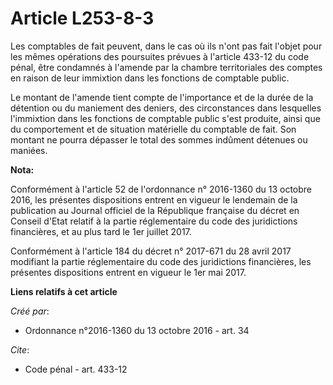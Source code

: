 # Article L253-8-3

Les comptables de fait peuvent, dans le cas où ils n'ont pas fait l'objet pour les mêmes opérations des poursuites prévues à
l'article 433-12 du code pénal, être condamnés à l'amende par la chambre territoriales des comptes en raison de leur
immixtion dans les fonctions de comptable public.

Le montant de l'amende tient compte de l'importance et de la durée de la détention ou du maniement des deniers, des
circonstances dans lesquelles l'immixtion dans les fonctions de comptable public s'est produite, ainsi que du comportement et
de situation matérielle du comptable de fait. Son montant ne pourra dépasser le total des sommes indûment détenues ou
maniées.

**Nota:**

Conformément à l'article 52 de l'ordonnance n° 2016-1360 du 13 octobre 2016, les présentes dispositions entrent en vigueur le
lendemain de la publication au Journal officiel de la République française du décret en Conseil d'Etat relatif à la partie
réglementaire du code des juridictions financières, et au plus tard le 1er juillet 2017.

Conformément à l'article 184 du décret n° 2017-671 du 28 avril 2017 modifiant la partie réglementaire du code des
juridictions financières, les présentes dispositions entrent en vigueur le 1er mai 2017.

**Liens relatifs à cet article**

_Créé par_:

  - Ordonnance n°2016-1360 du 13 octobre 2016 - art. 34

_Cite_:

  - Code pénal - art. 433-12
